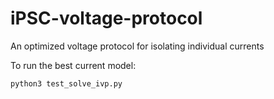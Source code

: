 # iPSC-voltage-protocol
An optimized voltage protocol for isolating individual currents

To run the best current model:

```
python3 test_solve_ivp.py
```
